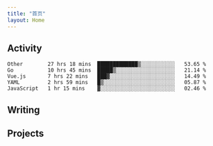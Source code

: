 ```yaml
---
title: "首页"
layout: Home
---
```


## Activity
<!--START_SECTION:waka-->
```text
Other        27 hrs 18 mins  █████████████▒░░░░░░░░░░░   53.65 % 
Go           10 hrs 45 mins  █████▒░░░░░░░░░░░░░░░░░░░   21.14 % 
Vue.js       7 hrs 22 mins   ███▓░░░░░░░░░░░░░░░░░░░░░   14.49 % 
YAML         2 hrs 59 mins   █▒░░░░░░░░░░░░░░░░░░░░░░░   05.87 % 
JavaScript   1 hr 15 mins    ▓░░░░░░░░░░░░░░░░░░░░░░░░   02.46 % 
```
<!--END_SECTION:waka-->

## Writing
<PindedPosts />

## Projects
<Projects />
